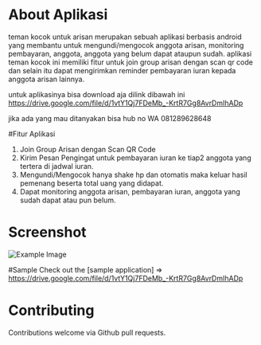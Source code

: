 # About Aplikasi

teman kocok untuk arisan merupakan sebuah aplikasi berbasis android yang membantu untuk mengundi/mengocok anggota arisan, monitoring pembayaran, anggota, anggota yang belum dapat ataupun sudah. aplikasi teman kocok ini memiliki fitur untuk join group arisan dengan scan qr code dan selain itu dapat mengirimkan reminder pembayaran iuran kepada anggota arisan lainnya.

untuk aplikasinya bisa download aja dilink dibawah ini https://drive.google.com/file/d/1vtY1Qj7FDeMb_-KrtR7Gg8AvrDmIhADp

jika ada yang mau ditanyakan bisa hub no WA 081289628648

#Fitur Aplikasi

1. Join Group Arisan dengan Scan QR Code
2. Kirim Pesan Pengingat untuk pembayaran iuran ke tiap2 anggota yang tertera di jadwal iuran.
3. Mengundi/Mengocok hanya shake hp dan otomatis maka keluar hasil pemenang beserta total uang yang didapat.
4. Dapat monitoring anggota arisan, pembayaran iuran, anggota yang sudah dapat atau pun belum.


# Screenshot

![Example Image](https://raw.github.com/thanhniencung/LuckyWheel/master/device-2016-11-05-214303.png)


#Sample
Check out the [sample application] => https://drive.google.com/file/d/1vtY1Qj7FDeMb_-KrtR7Gg8AvrDmIhADp

# Contributing
Contributions welcome via Github pull requests.




